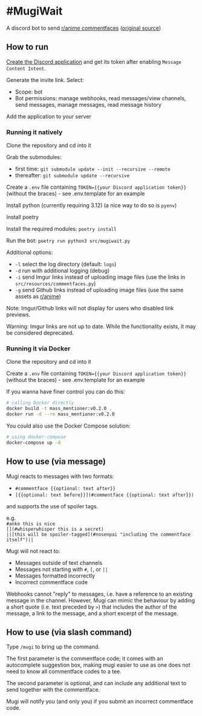 # \#MugiWait

A discord bot to send [r/anime commentfaces][r/anime] ([original source][r/anime github])

## How to run

[Create the Discord application][discordapp] and get its token after enabling `Message Content Intent`.

Generate the invite link. Select:

- Scope: bot
- Bot permissions: manage webhooks, read messages/view channels, send messages, manage messages, read message history

Add the application to your server

### Running it natively

Clone the repository and cd into it

Grab the submodules:

- first time: `git submodule update --init --recursive --remote`
- thereafter: `git submodule update --recursive`

Create a `.env` file containing `TOKEN={{your Discord application token}}` (without the braces) - see .env.template for an example

Install python (currently requiring 3.12) (a nice way to do so is `pyenv`)

Install poetry

Install the required modules: `poetry install`

Run the bot: `poetry run python3 src/mugiwait.py`

Additional options:

- `-l` select the log directory (default: `logs`)
- `-d` run with additional logging (debug)
- `-i` send Imgur links instead of uploading image files (use the links in `src/resources/commentfaces.py`)
- `-g` send Github links instead of uploading image files (use the same assets as [r/anime][r/anime github])

Note: Imgur/Github links will not display for users who disabled link previews.

Warning: Imgur links are not up to date. While the functionality exists, it may be considered deprecated.

### Running it via Docker

Clone the repository and cd into it

Create a `.env` file containing `TOKEN={{your Discord application token}}` (without the braces) - see .env.template for an example

If you wanna have finer control you can do this:
```sh
# calling Docker directly
docker build -t mass_mentioner:v0.2.0 .
docker run -d --rm mass_mentioner:v0.2.0
```

You could also use the Docker Compose solution:
```sh
# using docker-compose
docker-compose up -d
```

## How to use (via message)

Mugi reacts to messages with two formats:

- `#commentface {{optional: text after}}`
- `[{{optional: text before}}](#commentface {{optional: text after}})`

and supports the use of spoiler tags.

e.g.  
`#anko this is nice`  
`[](#whisperwhisper this is a secret)`  
`||[this will be spoiler-tagged](#nosenpai "including the commentface itself")||`

Mugi will not react to:

- Messages outside of text channels
- Messages not starting with `#`, `[`, or `||`
- Messages formatted incorrectly
- Incorrect commentface code

Webhooks cannot "reply" to messages, i.e. have a reference to an existing message in the channel. However, Mugi can mimic the behaviour by adding a short quote (i.e. text preceded by `>`) that includes the author of the message, a link to the message, and a short excerpt of the message.

## How to use (via slash command)

Type `/mugi` to bring up the command.

The first parameter is the commentface code; it comes with an autocomplete suggestion box, making mugi easier to use as one does not need to know all commentface codes to a tee.

The second parameter is optional, and can include any additional text to send together with the commentface.

Mugi will notify you (and only you) if you submit an incorrect commentface code.

[r/anime]: https://old.reddit.com/r/anime/wiki/commentfaces
[r/anime github]: https://github.com/r-anime/comment-face-assets
[discordapp]: https://discord.com/developers/applications/
